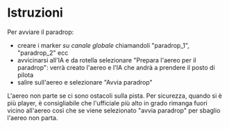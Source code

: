 # Istruzioni

Per avviare il paradrop:
- creare i marker *su canale globale* chiamandoli "paradrop_1", "paradrop_2" ecc
- avvicinarsi all'IA e da rotella selezionare "Prepara l'aereo per il paradrop": verrà creato l'aereo e l'IA che andrà a prendere il posto di pilota
- salire sull'aereo e selezionare "Avvia paradrop"

L'aereo non parte se ci sono ostacoli sulla pista. Per sicurezza, quando si è più player, è consigliabile che l'ufficiale più alto in grado rimanga fuori vicino all'aereo così che se viene selezionato "avvia paradrop" per sbaglio l'aereo non parta.
